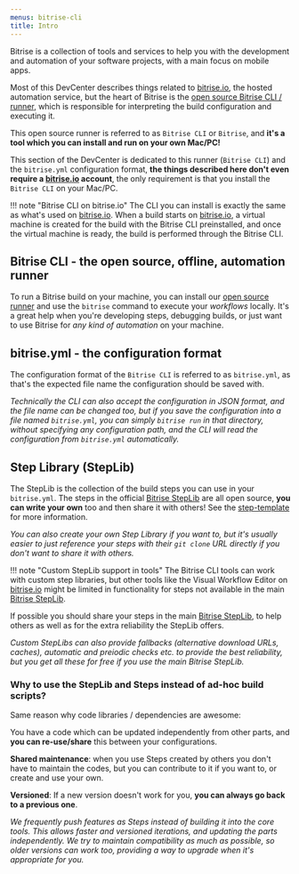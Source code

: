 ```yaml
---
menus: bitrise-cli
title: Intro
---
```

Bitrise is a collection of tools and services to help you with the development
and automation of your software projects, with a main focus on mobile apps.

Most of this DevCenter describes things related to [bitrise.io](https://www.bitrise.io),
the hosted automation service, but the heart of Bitrise is the
[open source Bitrise CLI / runner](https://github.com/bitrise-io/bitrise),
which is responsible for interpreting the build configuration and executing it.

This open source runner is referred to as `Bitrise CLI` or `Bitrise`,
and __it's a tool which you can install and run on your own Mac/PC!__

This section of the DevCenter is dedicated to this runner (`Bitrise CLI`) and the
`bitrise.yml` configuration format, __the things described here don't even require a
[bitrise.io](https://www.bitrise.io) account__, the only requirement is that
you install the `Bitrise CLI` on your Mac/PC.

!!! note "Bitrise CLI on bitrise.io"
    The CLI you can install is exactly the same as what's used on [bitrise.io](https://www.bitrise.io).
    When a build starts on [bitrise.io](https://www.bitrise.io), a virtual machine
    is created for the build with the Bitrise CLI preinstalled,
    and once the virtual machine is ready, the build is performed through the Bitrise CLI.


## Bitrise CLI - the open source, offline, automation runner

To run a Bitrise build on your machine, you can install our [open source runner](https://www.bitrise.io/cli)
and use the `bitrise` command to execute your _workflows_ locally.
It's a great help when you're developing steps, debugging builds,
or just want to use Bitrise for _any kind of automation_ on your machine.


## bitrise.yml - the configuration format

The configuration format of the `Bitrise CLI` is referred to as `bitrise.yml`,
as that's the expected file name the configuration should be saved with.

_Technically the CLI can also accept the configuration in JSON format,
and the file name can be changed too, but if you save the configuration
into a file named `bitrise.yml`, you can simply `bitrise run` in that directory,
without specifying any configuration path, and the CLI will read the
configuration from `bitrise.yml` automatically._


## Step Library (StepLib)

The StepLib is the collection of the build steps you can use in your
`bitrise.yml`. The steps in the official [Bitrise StepLib](https://github.com/bitrise-io/bitrise-steplib)
are all open source, __you can write your own__ too and then share it with others!
See the [step-template](https://github.com/bitrise-steplib/step-template) for more information.

_You can also create your own Step Library if you want to, but it's usually
easier to just reference your steps with their `git clone` URL directly
if you don't want to share it with others._

!!! note "Custom StepLib support in tools"
    The Bitrise CLI tools can work with custom step libraries, but other
    tools like the Visual Workflow Editor on [bitrise.io](https://www.bitrise.io)
    might be limited in functionality for steps not available in the main
    [Bitrise StepLib](https://github.com/bitrise-io/bitrise-steplib).

If possible you should share your steps in the
main [Bitrise StepLib](https://github.com/bitrise-io/bitrise-steplib),
to help others as well as for the extra reliability the StepLib offers.

_Custom StepLibs can also provide fallbacks (alternative download URLs, caches),
automatic and preiodic checks etc. to provide the best reliability, but you get all these for free
if you use the main Bitrise StepLib._

### Why to use the StepLib and Steps instead of ad-hoc build scripts?

Same reason why code libraries / dependencies are awesome:

You have a code which can be updated independently from other parts,
and __you can re-use/share__ this between your configurations.

__Shared maintenance__: when you use Steps created by others you don't have to maintain
the codes, but you can contribute to it if you want to, or create and use your own.

__Versioned__: If a new version doesn't work for you, __you can always go back to a previous one__.

_We frequently push features as Steps instead of building it into the core tools.
This allows faster and versioned iterations, and updating the parts independently.
We try to maintain compatibility as much as possible, so older versions can work too,
providing a way to upgrade when it's appropriate for you._
